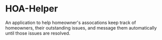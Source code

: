 # HOA-Helper
An application to help homeowner's assocations keep track of homeowners, their outstanding issues, and message them automatically until those issues are resolved.
